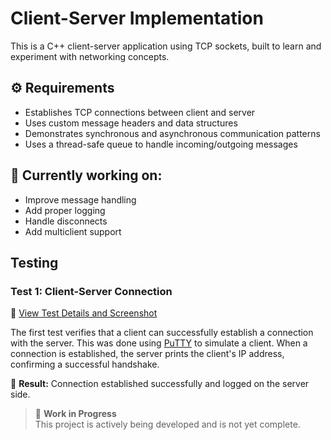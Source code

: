 # Client-Server Implementation

This is a C++ client-server application using TCP sockets, built to learn and experiment with networking concepts.

## ⚙️ Requirements

- Establishes TCP connections between client and server
- Uses custom message headers and data structures
- Demonstrates synchronous and asynchronous communication patterns
- Uses a thread-safe queue to handle incoming/outgoing messages

## 🔄 Currently working on:
- Improve message handling
- Add proper logging
- Handle disconnects
- Add multiclient support
## Testing

### Test 1: Client-Server Connection

📄 [View Test Details and Screenshot](docs/test1_notes.md)

The first test verifies that a client can successfully establish a connection with the server. This was done using [PuTTY](https://www.putty.org/) to simulate a client. When a connection is established, the server prints the client's IP address, confirming a successful handshake.

🧪 **Result:** Connection established successfully and logged on the server side.


> 🚧 **Work in Progress**  
> This project is actively being developed and is not yet complete.

